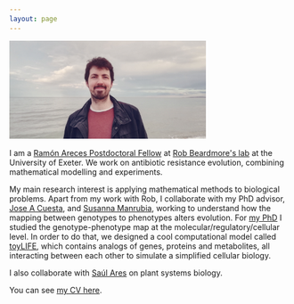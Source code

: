 ```yaml
---
layout: page
---
```


<img src="https://github.com/PabloCatalan/pablocatalan.github.io/raw/master/whitish_wide_web.jpg" width="70%" height="70%">

I am a [Ramón Areces Postdoctoral Fellow](http://www.fundacionareces.es/fundacionareces/cambiarIdioma.do?LANG=en) at [Rob Beardmore's lab](https://biosciences.exeter.ac.uk/staff/index.php?web_id=Rob_Beardmore) at the University of Exeter. We work on antibiotic resistance evolution, combining mathematical modelling and experiments.

My main research interest is applying mathematical methods to biological problems. Apart from my work with Rob, I collaborate with my PhD advisor, [Jose A Cuesta](http://gisc.uc3m.es/~cuesta/), and [Susanna Manrubia](https://auditore.cab.inta-csic.es/manrubia/), working to understand how the mapping between genotypes to phenotypes alters evolution. For [my PhD](papers/pablocatalan_phdtesis.pdf) I studied the genotype-phenotype map at the molecular/regulatory/cellular level. In order to do that, we designed a cool computational model called [toyLIFE](/toyLIFE), which contains analogs of genes, proteins and metabolites, all interacting between each other to simulate a simplified cellular biology.

I also collaborate with [Saúl Ares](http://gisc.uc3m.es/~saul/) on plant systems biology.

You can see [my CV here](/pablocatalan_cveng.pdf).
